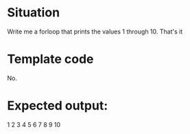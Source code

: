# Situation

Write me a forloop that prints the values 1 through 10.
That's it

# Template code
No.

# Expected output:
1
2
3
4
5
6
7
8
9
10
